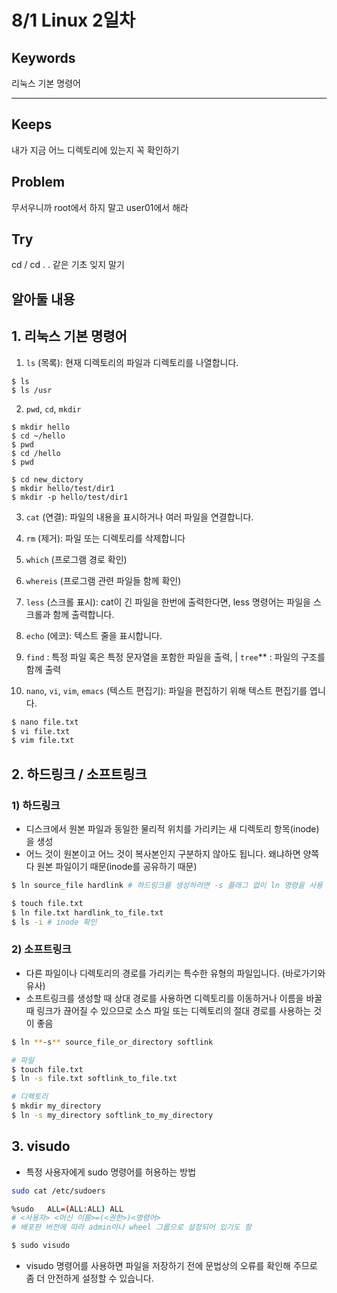 # 8/1 Linux 2일차

## Keywords
리눅스 기본 명령어

***

## Keeps
내가 지금 어느 디렉토리에 있는지 꼭 확인하기

## Problem
무서우니까 root에서 하지 말고 user01에서 해라

## Try
cd / cd . . 같은 기초 잊지 말기


## 알아둘 내용

## 1. 리눅스 기본 명령어

1. `ls` (목록): 현재 디렉토리의 파일과 디렉토리를 나열합니다.
```
$ ls
$ ls /usr
```

2. `pwd`, `cd`, `mkdir`
```
$ mkdir hello
$ cd ~/hello
$ pwd
$ cd /hello
$ pwd

$ cd new_dictory
$ mkdir hello/test/dir1
$ mkdir -p hello/test/dir1
```

3. `cat` (연결): 파일의 내용을 표시하거나 여러 파일을 연결합니다.


4. `rm` (제거): 파일 또는 디렉토리를 삭제합니다


5. `which` (프로그램 경로 확인)


6. `whereis` (프로그램 관련 파일들 함께 확인)


7. `less` (스크롤 표시): cat이 긴 파일을 한번에 출력한다면, less 명령어는 파일을 스크롤과 함께 출력합니다.


8. `echo` (에코): 텍스트 줄을 표시합니다.

9. `find` : 특정 파일 혹은 특정 문자열을 포함한 파일을 출력, |
    `tree`** : 파일의 구조를 함께 출력

10. `nano`, `vi`, `vim`, `emacs` (텍스트 편집기): 파일을 편집하기 위해 텍스트 편집기를 엽니다.
```bash
$ nano file.txt
$ vi file.txt
$ vim file.txt
```

## 2. 하드링크 / 소프트링크
### 1) 하드링크
-  디스크에서 원본 파일과 동일한 물리적 위치를 가리키는 새 디렉토리 항목(inode)을 생성
- 어느 것이 원본이고 어느 것이 복사본인지 구분하지 않아도 됩니다. 왜냐하면 양쪽 다 원본 파일이기 때문(inode를 공유하기 때문)

```bash
$ ln source_file hardlink # 하드링크를 생성하려면 -s 플래그 없이 ln 명령을 사용
```

```bash
$ touch file.txt
$ ln file.txt hardlink_to_file.txt
$ ls -i # inode 확인
```

### 2) 소프트링크
- 다른 파일이나 디렉토리의 경로를 가리키는 특수한 유형의 파일입니다. (바로가기와 유사)
- 소프트링크를 생성할 때 상대 경로를 사용하면 디렉토리를 이동하거나 이름을 바꿀 때 링크가 끊어질 수 있으므로 소스 파일 또는 디렉토리의 절대 경로를 사용하는 것이 좋음

```bash
$ ln **-s** source_file_or_directory softlink
```

```bash
# 파일
$ touch file.txt
$ ln -s file.txt softlink_to_file.txt

# 디렉토리
$ mkdir my_directory
$ ln -s my_directory softlink_to_my_directory
```

## 3. visudo
- 특정 사용자에게 sudo 명령어를 허용하는 방법
```bash
sudo cat /etc/sudoers

%sudo   ALL=(ALL:ALL) ALL 
# <사용자> <머신 이름>=(<권한>)<명령어>
# 배포판 버전에 따라 admin이나 wheel 그룹으로 설정되어 있기도 함
```
```bash
$ sudo visudo
```
- visudo 명령어를 사용하면 파일을 저장하기 전에 문법상의 오류를 확인해 주므로 좀 더 안전하게 설정할 수 있습니다.